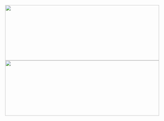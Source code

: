 <div>
<img height="180em" width="500em" src="https://github-readme-stats.vercel.app/api?username=edson-dias&show_icons=true&theme=dracula&include_all_commits=true&count_private=true"/>
  <img height="180em" width="500em" src="https://github-readme-stats.vercel.app/api/top-langs/?username=edson-dias&layout=compact&langs_count=7&theme=dracula"/>
</div>
